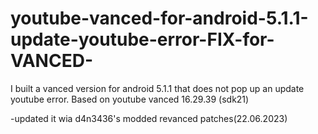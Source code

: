 # youtube-vanced-for-android-5.1.1-update-youtube-error-FIX-for-VANCED-
I built a vanced version for android 5.1.1 that does not pop up an update youtube error. Based on youtube vanced 16.29.39 (sdk21) 

-updated it wia d4n3436's modded revanced patches(22.06.2023)
